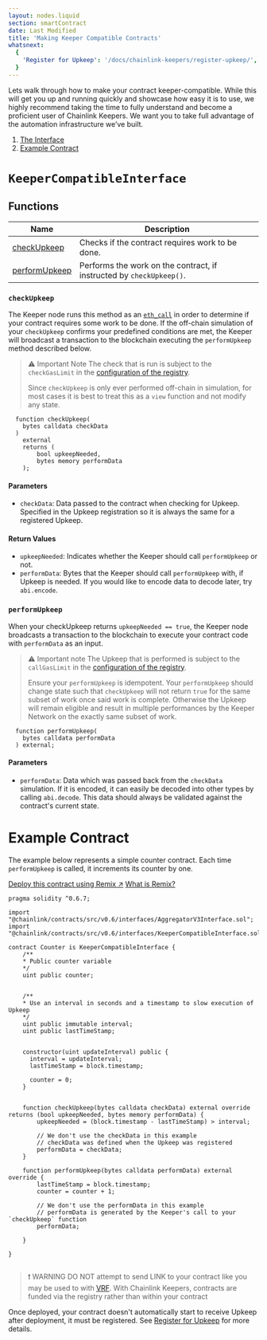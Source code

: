 ```yaml
---
layout: nodes.liquid
section: smartContract
date: Last Modified
title: 'Making Keeper Compatible Contracts'
whatsnext:
  {
    'Register for Upkeep': '/docs/chainlink-keepers/register-upkeep/',
  }
---
```

Lets walk through how to make your contract keeper-compatible. While this will get you up and running quickly and showcase how easy it is to use, we highly recommend taking the time to fully understand and become a proficient user of Chainlink Keepers. We want you to take full advantage of the automation infrastructure we’ve built.

1. [The Interface](#keepercompatibleinterface)
1. [Example Contract](#example-contract)


# `KeeperCompatibleInterface`

## Functions

| Name                            | Description                                                          |
| ------------------------------- | -------------------------------------------------------------------- |
| [checkUpkeep](#checkupkeep)     | Checks if the contract requires work to be done.                     |
| [performUpkeep](#performupkeep) | Performs the work on the contract, if instructed by `checkUpkeep()`. |

### `checkUpkeep`
The Keeper node runs this method as an [`eth_call`](https://eth.wiki/json-rpc/API#eth_call) in order to determine if your contract requires some work to be done. If the off-chain simulation of your `checkUpkeep` confirms your predefined conditions are met, the Keeper will broadcast a transaction to the blockchain executing the `performUpkeep` method described below.

> ⚠️ Important Note
> The check that is run is subject to the `checkGasLimit` in the [configuration of the registry](/docs/chainlink-keepers/overview/#configuration).
> 
> Since `checkUpkeep` is only ever performed off-chain in simulation, for most cases it is best to treat this as a `view` function and not modify any state.

```solidity
  function checkUpkeep(
    bytes calldata checkData
  )
    external
    returns (
        bool upkeepNeeded,
        bytes memory performData
    );
```

#### Parameters

- `checkData`: Data passed to the contract when checking for Upkeep. Specified in the Upkeep registration so it is always the same for a registered Upkeep.

#### Return Values

- `upkeepNeeded`: Indicates whether the Keeper should call `performUpkeep` or not.
- `performData`: Bytes that the Keeper should call `performUpkeep` with, if Upkeep is needed. If you would like to encode data to decode later, try `abi.encode`.

### `performUpkeep`

When your checkUpkeep returns `upkeepNeeded == true`, the Keeper node broadcasts a transaction to the blockchain to execute your contract code with `performData` as an input.

> ⚠️ Important note
> The Upkeep that is performed is subject to the `callGasLimit` in the [configuration of the registry](/docs/chainlink-keepers/overview/#configuration).
> 
> Ensure your `performUpkeep` is idempotent. Your `performUpkeep` should change state such that `checkUpkeep` will not return `true` for the same subset of work once said work is complete. Otherwise the Upkeep will remain eligible and result in multiple performances by the Keeper Network on the exactly same subset of work.



```solidity
  function performUpkeep(
    bytes calldata performData
  ) external;
```

#### Parameters

- `performData`: Data which was passed back from the `checkData` simulation. If it is encoded, it can easily be decoded into other types by calling `abi.decode`. This data should always be validated against the contract's current state.

# Example Contract
The example below represents a simple counter contract. Each time `performUpkeep` is called, it increments its counter by one.

<div class="remix-callout">
    <a href="https://remix.ethereum.org/#version=soljson-v0.6.6+commit.6c089d02.js&optimize=false&evmVersion=null&gist=62587a7f0885c4cbdbd587ca0dc74a12" class="cl-button--ghost solidity-tracked">Deploy this contract using Remix ↗</a>
    <a href="../../deploy-your-first-contract/" title="">What is Remix?</a>
</div>



```solidity
pragma solidity ^0.6.7;

import "@chainlink/contracts/src/v0.6/interfaces/AggregatorV3Interface.sol";
import "@chainlink/contracts/src/v0.6/interfaces/KeeperCompatibleInterface.sol";

contract Counter is KeeperCompatibleInterface {
    /**
    * Public counter variable
    */
    uint public counter;


    /**
    * Use an interval in seconds and a timestamp to slow execution of Upkeep
    */
    uint public immutable interval;
    uint public lastTimeStamp;

    
    constructor(uint updateInterval) public {
      interval = updateInterval;
      lastTimeStamp = block.timestamp;

      counter = 0;
    }


    function checkUpkeep(bytes calldata checkData) external override returns (bool upkeepNeeded, bytes memory performData) {
        upkeepNeeded = (block.timestamp - lastTimeStamp) > interval;

        // We don't use the checkData in this example
        // checkData was defined when the Upkeep was registered
        performData = checkData;
    }

    function performUpkeep(bytes calldata performData) external override {
        lastTimeStamp = block.timestamp;
        counter = counter + 1;

        // We don't use the performData in this example
        // performData is generated by the Keeper's call to your `checkUpkeep` function
        performData;
        
    }
    
}
    
```

> ❗️ WARNING
> DO NOT attempt to send LINK to your contract like you may be used to with [VRF](../../get-a-random-number/). With Chainlink Keepers, contracts are funded via the registry rather than within your contract

Once deployed, your contract doesn't automatically start to receive Upkeep after deployment, it must be registered. See [Register for Upkeep](../register-upkeep/) for more details.
